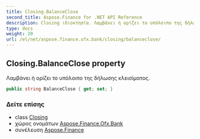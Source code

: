 ```yaml
---
title: Closing.BalanceClose
second_title: Aspose.Finance for .NET API Reference
description: Closing ιδιοκτησία. Λαμβάνει ή ορίζει το υπόλοιπο της δήλωσης κλεισίματος.
type: docs
weight: 20
url: /el/net/aspose.finance.ofx.bank/closing/balanceclose/
---
```

## Closing.BalanceClose property

Λαμβάνει ή ορίζει το υπόλοιπο της δήλωσης κλεισίματος.

```csharp
public string BalanceClose { get; set; }
```

### Δείτε επίσης

* class [Closing](../)
* χώρος ονομάτων [Aspose.Finance.Ofx.Bank](../../closing/)
* συνέλευση [Aspose.Finance](../../../)



